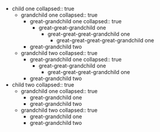 - child one
  collapsed:: true
  - grandchild one
    collapsed:: true
    - great-grandchild one
      collapsed:: true
      - great-great-grandchild one
        - great-great-great-grandchild one
          - great-great-great-great-grandchild one
    - great-grandchild two
  - grandchild two
    collapsed:: true
    - great-grandchild one
      collapsed:: true
      - great-great-grandchild one
        - great-great-great-grandchild one
    - great-grandchild two
- child two
  collapsed:: true
  - grandchild one
    collapsed:: true
    - great-grandchild one
    - great-grandchild two
  - grandchild two
    collapsed:: true
    - great-grandchild one
    - great-grandchild two

